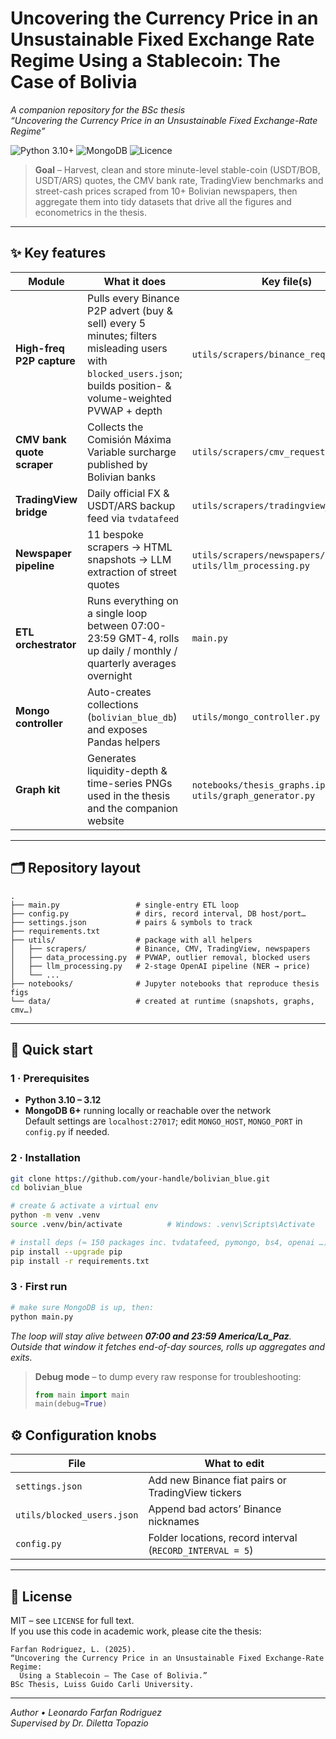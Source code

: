 # Uncovering the Currency Price in an Unsustainable Fixed Exchange Rate Regime Using a Stablecoin: The Case of Bolivia

_A companion repository for the BSc thesis  
“Uncovering the Currency Price in an Unsustainable Fixed Exchange-Rate Regime”_

![Python 3.10+](https://img.shields.io/badge/python-%E2%89%A53.10-blue)
![MongoDB](https://img.shields.io/badge/database-mongodb-green)
![Licence](https://img.shields.io/badge/license-MIT-lightgrey)

> **Goal** – Harvest, clean and store minute-level stable-coin (USDT/BOB, USDT/ARS) quotes, the CMV bank rate,
> TradingView benchmarks and street-cash prices scraped from 10+ Bolivian newspapers, then aggregate them into tidy
> datasets that drive all the figures and econometrics in the thesis.

---

## ✨ Key features

| Module                     | What it does                                                                                                                                                      | Key file(s)                                                  |
|----------------------------|-------------------------------------------------------------------------------------------------------------------------------------------------------------------|--------------------------------------------------------------|
| **High-freq P2P capture**  | Pulls every Binance P2P advert (buy & sell) every 5 minutes; filters misleading users with `blocked_users.json`; builds position- & volume-weighted PVWAP + depth | `utils/scrapers/binance_request.py`                          |
| **CMV bank quote scraper** | Collects the Comisión Máxima Variable surcharge published by Bolivian banks                                                                                       | `utils/scrapers/cmv_request.py`                              |
| **TradingView bridge**     | Daily official FX & USDT/ARS backup feed via `tvdatafeed`                                                                                                         | `utils/scrapers/tradingview_request.py`                      |
| **Newspaper pipeline**     | 11 bespoke scrapers → HTML snapshots → LLM extraction of street quotes                                                                                            | `utils/scrapers/newspapers/*` · `utils/llm_processing.py`    |
| **ETL orchestrator**       | Runs everything on a single loop between 07:00-23:59 GMT-4, rolls up daily / monthly / quarterly averages overnight                                               | `main.py`                                                    |
| **Mongo controller**       | Auto-creates collections (`bolivian_blue_db`) and exposes Pandas helpers                                                                                          | `utils/mongo_controller.py`                                  |
| **Graph kit**              | Generates liquidity-depth & time-series PNGs used in the thesis and the companion website                                                                         | `notebooks/thesis_graphs.ipynb` · `utils/graph_generator.py` |

---

## 🗂 Repository layout

```
.
├── main.py                 # single-entry ETL loop
├── config.py               # dirs, record interval, DB host/port…
├── settings.json           # pairs & symbols to track
├── requirements.txt
├── utils/                  # package with all helpers
│   ├── scrapers/           # Binance, CMV, TradingView, newspapers
│   ├── data_processing.py  # PVWAP, outlier removal, blocked users
│   ├── llm_processing.py   # 2-stage OpenAI pipeline (NER → price)
│   └── ...
├── notebooks/              # Jupyter notebooks that reproduce thesis figs
└── data/                   # created at runtime (snapshots, graphs, cmv…)
```

---

## 🔧 Quick start

### 1 · Prerequisites

* **Python 3.10 – 3.12**
* **MongoDB 6+** running locally or reachable over the network  
  Default settings are `localhost:27017`; edit `MONGO_HOST`, `MONGO_PORT` in `config.py` if needed.

### 2 · Installation

```bash
git clone https://github.com/your-handle/bolivian_blue.git
cd bolivian_blue

# create & activate a virtual env
python -m venv .venv
source .venv/bin/activate          # Windows: .venv\Scripts\Activate

# install deps (≈ 150 packages inc. tvdatafeed, pymongo, bs4, openai …)
pip install --upgrade pip
pip install -r requirements.txt
```

### 3 · First run

```bash
# make sure MongoDB is up, then:
python main.py
```

*The loop will stay alive between **07:00 and 23:59 America/La_Paz**.  
Outside that window it fetches end-of-day sources, rolls up aggregates and exits.*

> **Debug mode** – to dump every raw response for troubleshooting:
> ```python
> from main import main
> main(debug=True)
> ```

## ⚙️ Configuration knobs

| File                       | What to edit                                              |
|----------------------------|-----------------------------------------------------------|
| `settings.json`            | Add new Binance fiat pairs or TradingView tickers         |
| `utils/blocked_users.json` | Append bad actors’ Binance nicknames                      |
| `config.py`                | Folder locations, record interval (`RECORD_INTERVAL = 5`) |

---

## 📜 License

MIT – see `LICENSE` for full text.  
If you use this code in academic work, please cite the thesis:

```
Farfan Rodriguez, L. (2025).
“Uncovering the Currency Price in an Unsustainable Fixed Exchange-Rate Regime:
  Using a Stablecoin – The Case of Bolivia.”
BSc Thesis, Luiss Guido Carli University.
```

---

_Author • Leonardo Farfan Rodriguez  
Supervised by Dr. Diletta Topazio_
